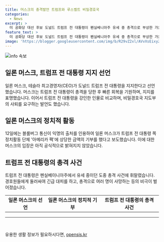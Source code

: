 ```yaml
---
title: 머스크의 충격발언 트럼프와 루스벨트 비밀경호국
categories:
  - News
excerpt: >
  미 공화당 대선 후보 도널드 트럼프 전 대통령이 펜실베니아주 유세 중 총격으로 부상한 가운데, 일론 머스크 테슬라 CEO가 트럼프를 지지한다고 밝혔다. 머스크는 트럼프의 회복을 기원하며, 트럼프가 총격 이후 지지자들을 향해 주먹을 들어 보이는 영상과 사진을 게시하며 미국에 이처럼 강인한 후보가 있었던 것은 시어도어 루스벨트가 마지막이라고 했다. 또한, 머스크가 총격 발생 전 총을 들고 지붕을 기어오르는 남성을 목격하고 경호 당국에 알렸다는 주장이 있었다.
feature_text: >
  미 공화당 대선 후보 도널드 트럼프 전 대통령이 펜실베니아주 유세 중 총격으로 부상한 가운데, 일론 머스크 테슬라 CEO가 트럼프를 지지한다고 밝혔다. 머스크는 트럼프의 회복을 기원하며, 트럼프가 총격 이후 지지자들을 향해 주먹을 들어 보이는 영상과 사진을 게시하며 미국에 이처럼 강인한 후보가 있었던 것은 시어도어 루스벨트가 마지막이라고 했다. 또한, 머스크가 총격 발생 전 총을 들고 지붕을 기어오르는 남성을 목격하고 경호 당국에 알렸다는 주장이 있었다.
image: 'https://blogger.googleusercontent.com/img/b/R29vZ2xl/AVvXsEixyZcFfHzMRdzZMjFBmAUKJYCLCGyLL1o632UiGVXcaFdKo_bkvkuCioo0uUKlGfBVcT3P84aROyZIXSBEx3Aw5nCQ3pTgDom1WDC4m8eifvWiAmWEEVb4x6G_l8C0QH225ldMjyaFvpxGEBGNO37VmDTDMHGhJPq73UglMfDca1-0aw/s1600/blogspot.png'
---
```


<p><img src="https://blogger.googleusercontent.com/img/b/R29vZ2xl/AVvXsEixyZcFfHzMRdzZMjFBmAUKJYCLCGyLL1o632UiGVXcaFdKo_bkvkuCioo0uUKlGfBVcT3P84aROyZIXSBEx3Aw5nCQ3pTgDom1WDC4m8eifvWiAmWEEVb4x6G_l8C0QH225ldMjyaFvpxGEBGNO37VmDTDMHGhJPq73UglMfDca1-0aw/s1600/blogspot.png" alt="info 속보" /></p>

<h2 data-ke-size="size26">일론 머스크, 트럼프 전 대통령 지지 선언</h2>

<p data-ke-size="size16">일론 머스크, 테슬라 최고경영자(CEO)가 도널드 트럼프 전 대통령을 지지한다고 선언했습니다. 머스크는 트럼프 전 대통령이 총격을 당한 후 빠른 회복을 기원하며, 지지를 표명했습니다. 이어서 트럼프 전 대통령을 강인한 인물로 비교하며, 비밀경호국 지도부의 사퇴를 요구하는 발언도 했습니다.</p>

<h2 data-ke-size="size26">일론 머스크의 정치적 활동</h2>

<p data-ke-size="size16">12일에는 블룸버그 통신이 익명의 출처를 인용하여 일론 머스크가 트럼프 전 대통령 쪽 정치활동 단체 '아메리카 팩'에 상당한 금액의 기부를 했다고 보도했습니다. 이에 대한 머스크의 입장은 아직 공식적으로 밝혀지지 않았습니다.</p>

<h2 data-ke-size="size26">트럼프 전 대통령의 총격 사건</h2>

<p data-ke-size="size16">트럼프 전 대통령은 펜실베이니아주에서 유세 중이던 도중 총격 사건에 휘말렸습니다. 경호원들에게 둘러싸여 긴급 대피를 하고, 총격으로 여러 명이 사망하는 등의 비극이 벌어졌습니다.</p>

<table>
    <tr>
        <td style="text-align: center; height: 17px;"><b>일론 머스크의 선언</b></td>
        <td style="text-align: center; height: 17px;"><b>일론 머스크의 정치적 기부</b></td>
        <td style="text-align: center; height: 17px;"><b>트럼프 전 대통령의 총격 사건</b></td>
    </tr>
</table>

<hr> 

<p data-ke-size="size16">&nbsp;</p>
유용한 생활 정보가 필요하시다면, <a href="https://opensis.kr" rel="dofollow">opensis.kr</a>


